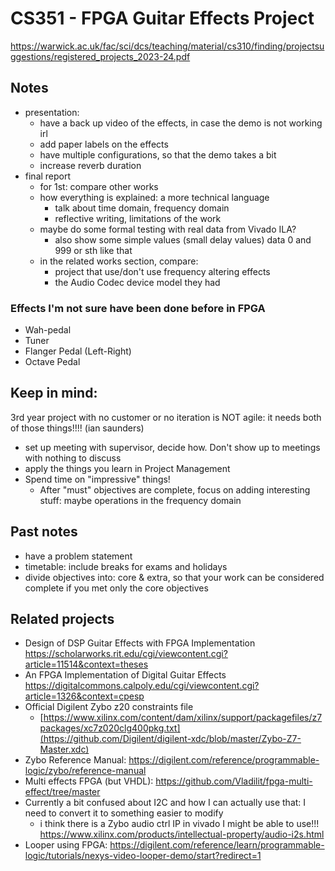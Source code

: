# CS351 - FPGA Guitar Effects Project
https://warwick.ac.uk/fac/sci/dcs/teaching/material/cs310/finding/projectsuggestions/registered_projects_2023-24.pdf

## Notes
* presentation:
  - have a back up video of the effects, in case the demo is not working irl
  - add paper labels on the effects
  - have multiple configurations, so that the demo takes a bit
  - increase reverb duration
* final report
  - for 1st: compare other works
  - how everything is explained: a more technical language
     - talk about time domain, frequency domain
     - reflective writing, limitations of the work
  - maybe do some formal testing with real data from Vivado ILA?
     - also show some simple values (small delay values) data 0 and 999 or sth like that
  - in the related works section, compare:
     - project that use/don't use frequency altering effects
     - the Audio Codec device model they had

### Effects I'm not sure have been done before in FPGA
 * Wah-pedal
 * Tuner
 * Flanger Pedal (Left-Right)
 * Octave Pedal


## Keep in mind:
3rd year project with no customer or no iteration is NOT agile: it needs both of those things!!!! (ian saunders)
  * set up meeting with supervisor, decide how. Don't show up to meetings with nothing to discuss
  * apply the things you learn in Project Management
  * Spend time on "impressive" things!
     - After "must" objectives are complete, focus on adding interesting stuff: maybe operations in the frequency domain
       
 ## Past notes
  * have a problem statement
  * timetable: include breaks for exams and holidays
  * divide objectives into: core & extra, so that your work can be considered complete if you met only the core objectives

## Related projects
- Design of DSP Guitar Effects with FPGA Implementation
https://scholarworks.rit.edu/cgi/viewcontent.cgi?article=11514&context=theses
- An FPGA Implementation of Digital Guitar Effects
https://digitalcommons.calpoly.edu/cgi/viewcontent.cgi?article=1326&context=cpesp
- Official Digilent Zybo z20 constraints file 
  * [https://www.xilinx.com/content/dam/xilinx/support/packagefiles/z7packages/xc7z020clg400pkg.txt](https://github.com/Digilent/digilent-xdc/blob/master/Zybo-Z7-Master.xdc)
- Zybo Reference Manual: https://digilent.com/reference/programmable-logic/zybo/reference-manual
- Multi effects FPGA (but VHDL): https://github.com/Vladilit/fpga-multi-effect/tree/master
- Currently a bit confused about I2C and how I can actually use that: I need to convert it to something easier to modify
   * i think there is a Zybo audio ctrl IP in vivado I might be able to use!!! https://www.xilinx.com/products/intellectual-property/audio-i2s.html
- Looper using FPGA: https://digilent.com/reference/learn/programmable-logic/tutorials/nexys-video-looper-demo/start?redirect=1

